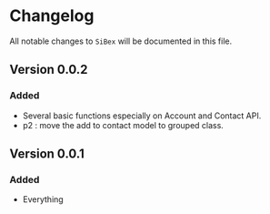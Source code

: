 # Changelog

All notable changes to `SiBex` will be documented in this file.

## Version 0.0.2

### Added
- Several basic functions especially on Account and Contact API.
- p2 : move the add to contact model to grouped class.

## Version 0.0.1

### Added
- Everything
